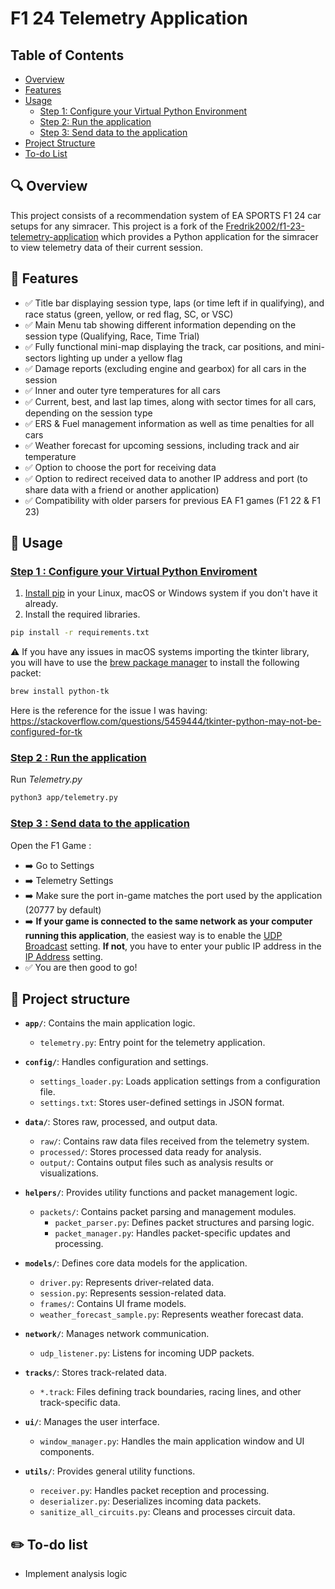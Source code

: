 # F1 24 Telemetry Application

## Table of Contents

- [Overview](#overview)
- [Features](#features)
- [Usage](#usage)
  - [Step 1: Configure your Virtual Python Environment](#step1)
  - [Step 2: Run the application](#step2)
  - [Step 3: Send data to the application](#step3)
- [Project Structure](#project-structure)
- [To-do List](#to-do-list)

## 🔍 Overview <a id="overview"></a>
This project consists of a recommendation system of EA SPORTS F1 24 car setups for any simracer. This project is a fork of the [Fredrik2002/f1-23-telemetry-application](https://github.com/Fredrik2002/f1-23-telemetry-application) which provides a Python application for the simracer to view telemetry data of their current session. 

## 🚀 Features <a id="features"></a>
- ✅ Title bar displaying session type, laps (or time left if in qualifying), and race status (green, yellow, or red flag, SC, or VSC)
- ✅ Main Menu tab showing different information depending on the session type (Qualifying, Race, Time Trial)
- ✅ Fully functional mini-map displaying the track, car positions, and mini-sectors lighting up under a yellow flag
- ✅ Damage reports (excluding engine and gearbox) for all cars in the session
- ✅ Inner and outer tyre temperatures for all cars
- ✅ Current, best, and last lap times, along with sector times for all cars, depending on the session type
- ✅ ERS & Fuel management information as well as time penalties for all cars
- ✅ Weather forecast for upcoming sessions, including track and air temperature
- ✅ Option to choose the port for receiving data
- ✅ Option to redirect received data to another IP address and port (to share data with a friend or another application)
- ✅ Compatibility with older parsers for previous EA F1 games (F1 22 & F1 23)


## 🔧 Usage <a id="usage"></a>
### <ins>Step 1 : Configure your Virtual Python Enviroment</ins><a id="step1"></a>
1. [Install pip](https://pip.pypa.io/en/stable/installation/) in your Linux, macOS or Windows system if you don't have it already.
2. Install the required libraries.
```bash
pip install -r requirements.txt
```
⚠️ If you have any issues in macOS systems importing the tkinter library, you will have to use the [brew package manager](https://brew.sh) to install the following packet:
```bash
brew install python-tk
```
Here is the reference for the issue I was having: https://stackoverflow.com/questions/5459444/tkinter-python-may-not-be-configured-for-tk

### <ins>Step 2 : Run the application</ins><a id="step2"></a>

Run *Telemetry.py*
```bash
python3 app/telemetry.py
``` 

### <ins>Step 3 : Send data to the application </ins> <a id="step3"></a>
Open the F1 Game :
- ➡️ Go to Settings 
- ➡️ Telemetry Settings
- ➡️ Make sure the port in-game matches the port used by the application (20777 by default)
- ➡️ **If your game is connected to the same network as your computer running this application**, the easiest way is to enable the <u>UDP Broadcast</u> setting.
**If not**, you have to enter your public IP address in the <u>IP Address</u> setting.
- ✅ You are then good to go!


## 📘 Project structure <a id="project-structure"></a>

- **`app/`**: Contains the main application logic.
  - `telemetry.py`: Entry point for the telemetry application.

- **`config/`**: Handles configuration and settings.
  - `settings_loader.py`: Loads application settings from a configuration file.
  - `settings.txt`: Stores user-defined settings in JSON format.

- **`data/`**: Stores raw, processed, and output data.
  - `raw/`: Contains raw data files received from the telemetry system.
  - `processed/`: Stores processed data ready for analysis.
  - `output/`: Contains output files such as analysis results or visualizations.

- **`helpers/`**: Provides utility functions and packet management logic.
  - `packets/`: Contains packet parsing and management modules.
    - `packet_parser.py`: Defines packet structures and parsing logic.
    - `packet_manager.py`: Handles packet-specific updates and processing.

- **`models/`**: Defines core data models for the application.
  - `driver.py`: Represents driver-related data.
  - `session.py`: Represents session-related data.
  - `frames/`: Contains UI frame models.
  - `weather_forecast_sample.py`: Represents weather forecast data.

- **`network/`**: Manages network communication.
  - `udp_listener.py`: Listens for incoming UDP packets.

- **`tracks/`**: Stores track-related data.
  - `*.track`: Files defining track boundaries, racing lines, and other track-specific data.

- **`ui/`**: Manages the user interface.
  - `window_manager.py`: Handles the main application window and UI components.

- **`utils/`**: Provides general utility functions.
  - `receiver.py`: Handles packet reception and processing.
  - `deserializer.py`: Deserializes incoming data packets.
  - `sanitize_all_circuits.py`: Cleans and processes circuit data.
  
## ✏️ To-do list <a id="to-do-list"></a>
* Implement analysis logic

